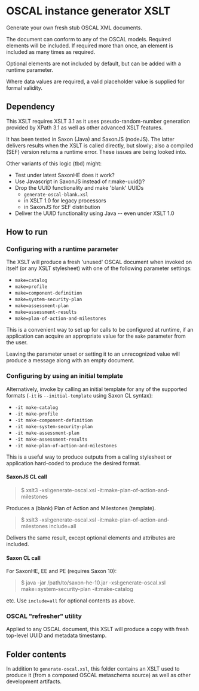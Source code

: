 # OSCAL instance generator XSLT

Generate your own fresh stub OSCAL XML documents.

The document can conform to any of the OSCAL models. Required elements will be included. If required more than once, an element is included as many times as required.

Optional elements are not included by default, but can be added with a runtime parameter.

Where data values are required, a valid placeholder value is supplied for formal validity.

## Dependency

This XSLT requires XSLT 3.1 as it uses pseudo-random-number generation provided by XPath 3.1 as well as other advanced XSLT features.

It has been tested in Saxon (Java) and SaxonJS (nodeJS). The latter delivers results when the XSLT is called directly, but slowly; also a compiled (SEF) version returns a runtime error. These issues are being looked into.

Other variants of this logic (tbd) might:

* Test under latest SaxonHE does it work?
* Use Javascript in SaxonJS instead of r:make-uuid()?
* Drop the UUID functionality and make 'blank' UUIDs
  - `generate-oscal-blank.xsl`
  - in XSLT 1.0 for legacy processors
  - in SaxonJS for SEF distribution
* Deliver the UUID functionality using Java -- even under XSLT 1.0

## How to run

### Configuring with a runtime parameter

The XSLT will produce a fresh 'unused' OSCAL document when invoked on itself (or any XSLT stylesheet) with one of the following parameter settings:

- `make=catalog` 
- `make=profile` 
- `make=component-definition` 
- `make=system-security-plan` 
- `make=assessment-plan` 
- `make=assessment-results` 
- `make=plan-of-action-and-milestones` 

This is a convenient way to set up for calls to be configured at runtime, if an application can acquire an appropriate value for the `make` parameter from the user.

Leaving the parameter unset or setting it to an unrecognized value will produce a message along with an empty document.

### Configuring by using an initial template

Alternatively, invoke by calling an initial template for any of the supported formats (`-it` is `--initial-template` using Saxon CL syntax):

- `-it make-catalog` 
- `-it make-profile` 
- `-it make-component-definition` 
- `-it make-system-security-plan` 
- `-it make-assessment-plan` 
- `-it make-assessment-results` 
- `-it make-plan-of-action-and-milestones` 

This is a useful way to produce outputs from a calling stylesheet or application hard-coded to produce the desired format.

#### SaxonJS CL call

> $ xslt3 -xsl:generate-oscal.xsl -it:make-plan-of-action-and-milestones

Produces a (blank) Plan of Action and Milestones (template).

> $ xslt3 -xsl:generate-oscal.xsl -it:make-plan-of-action-and-milestones include=all

Delivers the same result, except optional elements and attributes are included.

#### Saxon CL call

For SaxonHE, EE and PE (requires Saxon 10):

>  $ java -jar /path/to/saxon-he-10.jar -xsl:generate-oscal.xsl make=system-security-plan -it:make-catalog
    
etc. Use `include=all` for optional contents as above.

### OSCAL "refresher" utility

Applied to any OSCAL document, this XSLT will produce a copy with fresh top-level UUID and metadata timestamp.

## Folder contents

In addition to `generate-oscal.xsl`, this folder contains an XSLT used to produce it (from a composed OSCAL metaschema source) as well as other development artifacts.

